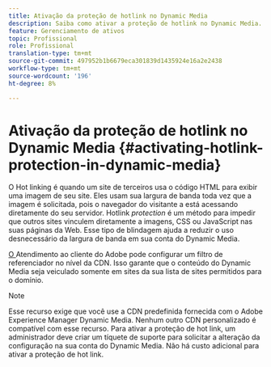 ```yaml
---
title: Ativação da proteção de hotlink no Dynamic Media
description: Saiba como ativar a proteção de hotlink no Dynamic Media.
feature: Gerenciamento de ativos
topic: Profissional
role: Profissional
translation-type: tm+mt
source-git-commit: 497952b1b6679eca301839d1435924e16a2e2438
workflow-type: tm+mt
source-wordcount: '196'
ht-degree: 8%

---
```



# Ativação da proteção de hotlink no Dynamic Media {#activating-hotlink-protection-in-dynamic-media}

O Hot linking é quando um site de terceiros usa o código HTML para exibir uma imagem de seu site. Eles usam sua largura de banda toda vez que a imagem é solicitada, pois o navegador do visitante a está acessando diretamente do seu servidor. Hotlink *protection* é um método para impedir que outros sites vinculem diretamente a imagens, CSS ou JavaScript nas suas páginas da Web. Esse tipo de blindagem ajuda a reduzir o uso desnecessário da largura de banda em sua conta do Dynamic Media.

[O ](https://helpx.adobe.com/support.html) Atendimento ao cliente do Adobe pode configurar um filtro de referenciador no nível da CDN. Isso garante que o conteúdo do Dynamic Media seja veiculado somente em sites da sua lista de sites permitidos para o domínio.

>[!NOTE]
>
>Esse recurso exige que você use a CDN predefinida fornecida com o Adobe Experience Manager Dynamic Media. Nenhum outro CDN personalizado é compatível com esse recurso. Para ativar a proteção de hot link, um administrador deve criar um tíquete de suporte para solicitar a alteração da configuração na sua conta do Dynamic Media. Não há custo adicional para ativar a proteção de hot link.

